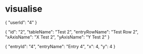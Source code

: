 # visualise

{
    "userId": "4"
}

{
  "id": "2",
  "tableName": "Test 2",
  "entryRowName": "Test Row 2",
  "xAxisName": "X Test 2",
  "yAxisName": "Y Test 2"
}

{
  "entryId": "4",
  "entryName": "Entry 4",
  "x": 4,
  "y": 4
}